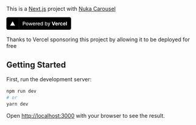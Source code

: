 This is a [Next.js](https://nextjs.org/) project with [Nuka Carousel](https://github.com/FormidableLabs/nuka-carousel)

<div>
  <a href="https://vercel.com?utm_source=nuka-carousel&utm_campaign=oss">
    <img width="170px" src="public/powered-by-vercel.svg" alt="Powered By Vercel" />
  </a>
</div>
<p align="left">Thanks to Vercel sponsoring this project by allowing it to be deployed for free</p>

## Getting Started

First, run the development server:

```bash
npm run dev
# or
yarn dev
```

Open [http://localhost:3000](http://localhost:3000) with your browser to see the result.
